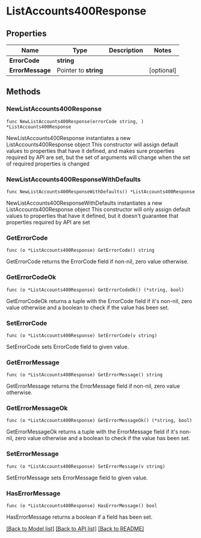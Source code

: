 # ListAccounts400Response

## Properties

Name | Type | Description | Notes
------------ | ------------- | ------------- | -------------
**ErrorCode** | **string** |  |
**ErrorMessage** | Pointer to **string** |  | [optional]

## Methods

### NewListAccounts400Response

`func NewListAccounts400Response(errorCode string, ) *ListAccounts400Response`

NewListAccounts400Response instantiates a new ListAccounts400Response object
This constructor will assign default values to properties that have it defined,
and makes sure properties required by API are set, but the set of arguments
will change when the set of required properties is changed

### NewListAccounts400ResponseWithDefaults

`func NewListAccounts400ResponseWithDefaults() *ListAccounts400Response`

NewListAccounts400ResponseWithDefaults instantiates a new ListAccounts400Response object
This constructor will only assign default values to properties that have it defined,
but it doesn't guarantee that properties required by API are set

### GetErrorCode

`func (o *ListAccounts400Response) GetErrorCode() string`

GetErrorCode returns the ErrorCode field if non-nil, zero value otherwise.

### GetErrorCodeOk

`func (o *ListAccounts400Response) GetErrorCodeOk() (*string, bool)`

GetErrorCodeOk returns a tuple with the ErrorCode field if it's non-nil, zero value otherwise
and a boolean to check if the value has been set.

### SetErrorCode

`func (o *ListAccounts400Response) SetErrorCode(v string)`

SetErrorCode sets ErrorCode field to given value.


### GetErrorMessage

`func (o *ListAccounts400Response) GetErrorMessage() string`

GetErrorMessage returns the ErrorMessage field if non-nil, zero value otherwise.

### GetErrorMessageOk

`func (o *ListAccounts400Response) GetErrorMessageOk() (*string, bool)`

GetErrorMessageOk returns a tuple with the ErrorMessage field if it's non-nil, zero value otherwise
and a boolean to check if the value has been set.

### SetErrorMessage

`func (o *ListAccounts400Response) SetErrorMessage(v string)`

SetErrorMessage sets ErrorMessage field to given value.

### HasErrorMessage

`func (o *ListAccounts400Response) HasErrorMessage() bool`

HasErrorMessage returns a boolean if a field has been set.


[[Back to Model list]](../README.md#documentation-for-models) [[Back to API list]](../README.md#documentation-for-api-endpoints) [[Back to README]](../README.md)

